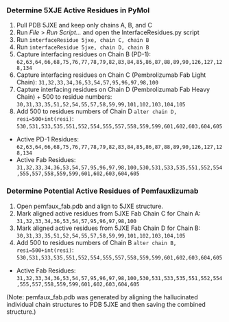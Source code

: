 ### Determine 5XJE Active Residues in PyMol

1. Pull PDB 5JXE and keep only chains A, B, and C
2. Run _File_ > _Run Script..._ and open the InterfaceResidues.py script
3. Run `interfaceResidue 5jxe, chain C, chain B`
4. Run `interfaceResidue 5jxe, chain D, chain B`
5. Capture interfacing residues on Chain B (PD-1): `62,63,64,66,68,75,76,77,78,79,82,83,84,85,86,87,88,89,90,126,127,128,134`
6. Capture interfacing residues on Chain C (Pembrolizumab Fab Light Chain): `31,32,33,34,36,53,54,57,95,96,97,98,100`
7. Capture interfacing residues on Chain D (Pembrolizumab Fab Heavy Chain) + 500 to residue numbers: `30,31,33,35,51,52,54,55,57,58,59,99,101,102,103,104,105`
8. Add 500 to residues numbers of Chain D `alter chain D, resi=500+int(resi)`: `530,531,533,535,551,552,554,555,557,558,559,599,601,602,603,604,605`
- Active PD-1 Residues: `62,63,64,66,68,75,76,77,78,79,82,83,84,85,86,87,88,89,90,126,127,128,134`
- Active Fab Residues: `31,32,33,34,36,53,54,57,95,96,97,98,100,530,531,533,535,551,552,554,555,557,558,559,599,601,602,603,604,605`


### Determine Potential Active Residues of Pemfauxlizumab

1. Open pemfaux_fab.pdb and align to 5JXE structure.
2. Mark aligned active residues from 5JXE Fab Chain C for Chain A: `31,32,33,34,36,53,54,57,95,96,97,98,100`
3. Mark aligned active residues from 5JXE Fab Chain D for Chain B: `30,31,33,35,51,52,54,55,57,58,59,99,101,102,103,104,105`
4. Add 500 to residues numbers of Chain B `alter chain B, resi=500+int(resi)`: `530,531,533,535,551,552,554,555,557,558,559,599,601,602,603,604,605`
- Active Fab Residues: `31,32,33,34,36,53,54,57,95,96,97,98,100,530,531,533,535,551,552,554,555,557,558,559,599,601,602,603,604,605`

(Note: pemfaux_fab.pdb was generated by aligning the hallucinated individual chain structures to PDB 5JXE and then saving the combined structure.)

